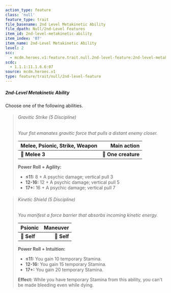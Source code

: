 ```yaml
---
action_type: feature
class: 'null'
feature_type: trait
file_basename: 2nd Level Metakinetic Ability
file_dpath: Null/2nd-Level Features
item_id: 2nd-level-metakinetic-ability
item_index: '07'
item_name: 2nd-Level Metakinetic Ability
level: 2
scc:
  - mcdm.heroes.v1:feature.trait.null.2nd-level-feature:2nd-level-metakinetic-ability
scdc:
  - 1.1.1:11.1.6.6:07
source: mcdm.heroes.v1
type: feature/trait/null/2nd-level-feature
---
```


##### 2nd-Level Metakinetic Ability

Choose one of the following abilities.

<!-- -->
> ###### Gravitic Strike (5 Discipline)
>
> *Your fist emanates gravitic force that pulls a distant enemy closer.*
>
> | **Melee, Psionic, Strike, Weapon** |     **Main action** |
> | ---------------------------------- | ------------------: |
> | **📏 Melee 3**                     | **🎯 One creature** |
>
> **Power Roll + Agility:**
>
> - **≤11:** 8 + A psychic damage; vertical pull 3
> - **12-16:** 12 + A psychic damage; vertical pull 5
> - **17+:** 16 + A psychic damage; vertical pull 7

<!-- -->
> ###### Kinetic Shield (5 Discipline)
>
> *You manifest a force barrier that absorbs incoming kinetic energy.*
>
> | **Psionic** | **Maneuver** |
> | ----------- | -----------: |
> | **📏 Self** |  **🎯 Self** |
>
> **Power Roll + Intuition:**
>
> - **≤11:** You gain 10 temporary Stamina.
> - **12-16:** You gain 15 temporary Stamina.
> - **17+:** You gain 20 temporary Stamina.
>
> **Effect:** While you have temporary Stamina from this ability, you can't be made bleeding even while dying.
